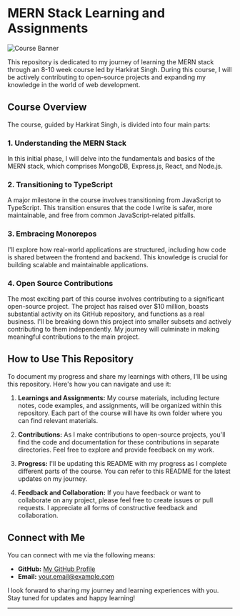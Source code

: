 # MERN Stack Learning and Assignments

![Course Banner](https://poochle-dev.s3.ap-south-1.amazonaws.com/admin/COURSE/cover/1684559711596WhatsApp%20Image%202023-05-20%20at%2010.44.39%20AM.jpeg)

This repository is dedicated to my journey of learning the MERN stack through an 8-10 week course led by Harkirat Singh. During this course, I will be actively contributing to open-source projects and expanding my knowledge in the world of web development.

## Course Overview

The course, guided by Harkirat Singh, is divided into four main parts:

### 1. Understanding the MERN Stack

In this initial phase, I will delve into the fundamentals and basics of the MERN stack, which comprises MongoDB, Express.js, React, and Node.js.

### 2. Transitioning to TypeScript

A major milestone in the course involves transitioning from JavaScript to TypeScript. This transition ensures that the code I write is safer, more maintainable, and free from common JavaScript-related pitfalls.

### 3. Embracing Monorepos

I'll explore how real-world applications are structured, including how code is shared between the frontend and backend. This knowledge is crucial for building scalable and maintainable applications.

### 4. Open Source Contributions

The most exciting part of this course involves contributing to a significant open-source project. The project has raised over $10 million, boasts substantial activity on its GitHub repository, and functions as a real business. I'll be breaking down this project into smaller subsets and actively contributing to them independently. My journey will culminate in making meaningful contributions to the main project.

## How to Use This Repository

To document my progress and share my learnings with others, I'll be using this repository. Here's how you can navigate and use it:

1. **Learnings and Assignments:** My course materials, including lecture notes, code examples, and assignments, will be organized within this repository. Each part of the course will have its own folder where you can find relevant materials.

2. **Contributions:** As I make contributions to open-source projects, you'll find the code and documentation for these contributions in separate directories. Feel free to explore and provide feedback on my work.

3. **Progress:** I'll be updating this README with my progress as I complete different parts of the course. You can refer to this README for the latest updates on my journey.

4. **Feedback and Collaboration:** If you have feedback or want to collaborate on any project, please feel free to create issues or pull requests. I appreciate all forms of constructive feedback and collaboration.

## Connect with Me

You can connect with me via the following means:

- **GitHub:** [My GitHub Profile](https://github.com/zahid-404)
- **Email:** [your.email@example.com](mailto:zahidmohammad495@gmail.com)

I look forward to sharing my journey and learning experiences with you. Stay tuned for updates and happy learning!

---
